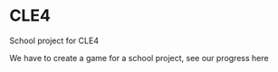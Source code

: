 # CLE4
School project for CLE4

We have to create a game for a school project, see our progress here
